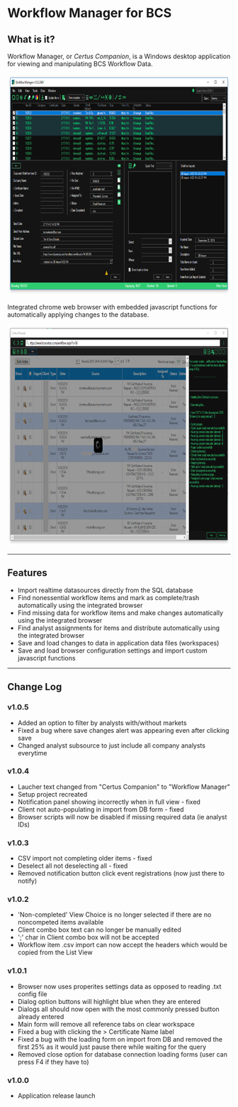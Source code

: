 # Workflow Manager for BCS

## What is it?

Workflow Manager, or *Certus Companion*, is a Windows desktop application for viewing and manipulating BCS Workflow Data.

<img src="images/app_home.png" alt="intro" width="900" height="500"/>

Integrated chrome web browser with embedded javascript functions for automatically applying changes to the database.

<img src="images/app_browser.png" alt="intro" width="900" height="500"/>

---
## Features
* Import realtime datasources directly from the SQL database 
* Find nonessential workflow items and mark as complete/trash automatically using the integrated browser
* Find missing data for workflow items and make changes automatically using the integrated browser
* Find analyst assignments for items and distribute automatically using the integrated browser
* Save and load changes to data in application data files (workspaces)
* Save and load browser configuration settings and import custom javascript functions

---
## Change Log
### v1.0.5
* Added an option to filter by analysts with/without markets
* Fixed a bug where save changes alert was appearing even after clicking save
* Changed analyst subsource to just include all company analysts everytime
### v1.0.4
* Laucher text changed from "Certus Companion" to "Workflow Manager"
* Setup project recreated
* Notification panel showing incorrectly when in full view - fixed
* Client not auto-populating in import from DB form - fixed
* Browser scripts will now be disabled if missing required data (ie analyst IDs)
### v1.0.3
* CSV import not completing older items - fixed
* Deselect all not deselecting all - fixed
* Removed notification button click event registrations (now just there to notify)
### v1.0.2
* 'Non-completed' View Choice is no longer selected if there are no noncompeted items available
* Client combo box text can no longer be manually edited 
* ';' char in Client combo box will not be accepted
* Workflow item .csv import can now accept the headers which would be copied from the List View
### v1.0.1
* Browser now uses properites settings data as opposed to reading .txt config file
* Dialog option buttons will highlight blue when they are entered
* Dialogs all should now open with the most commonly pressed button already entered
* Main form will remove all reference tabs on clear workspace
* Fixed a bug with clicking the > Certificate Name label
* Fixed a bug with the loading form on import from DB and removed the first 25% as it would just pause there while waiting for the query
* Removed close option for database connection loading forms (user can press F4 if they have to)
### v1.0.0
* Application release launch